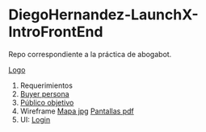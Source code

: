 # DiegoHernandez-LaunchX-IntroFrontEnd

Repo correspondiente a la práctica de abogabot.

[Logo](./Logo_Abogabot.png)

1. Requerimientos
2. [Buyer persona](./Buyer_Persona_Abogabot.pdf)
3. [Público objetivo](./Audiecia_Objetivo_Abogabot.pdf)
4. Wireframe [Mapa jpg](./AbogabotWireframe.jpg) [Pantallas pdf](./WireframePantallas.pdf)
5. UI: [Login](./Login_Page.jpg)